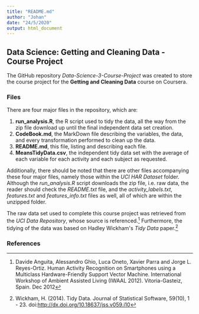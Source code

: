 ```yaml
---
title: "README.md"
author: "Johan"
date: "24/5/2020"
output: html_document
---
```


## Data Science: Getting and Cleaning Data - Course Project

The GitHub repository *Data-Science-3-Course-Project* was created to store the course project for the **Getting and Cleaning Data** course on Coursera.

### Files

There are four major files in the repository, which are:  
1. **run_analysis.R**, the R script used to tidy the data, all the way from the zip file download up until the final independent data set creation.  
2. **CodeBook.md**, the MarkDown file describing the variables, the data, and every transformation performed to clean up the data.  
3. **README.md**, this file, listing and describing each file.  
4. **MeansTidyData.csv**, the independent tidy data set with the average of each variable for each activity and each subject as requested.

Additionally, there should be noted that there are other files accompanying these four major files, namely those within the *UCI HAR Dataset* folder. Although the *run_analysis.R* script downloads the zip file, i.e. raw data, the reader should check the *README.txt* file, and the *activity_labels.txt*, *features.txt* and *features_info.txt* files as well, all of which are within the unzipped folder.

The raw data set used to complete this course project was retrieved from the *UCI Data Repository*, whose source is referenced.[^1] Furthermore, the tidying of the data was based on Hadley Wickham's *Tidy Data* paper.[^2]

### References

[^1]: Davide Anguita, Alessandro Ghio, Luca Oneto, Xavier Parra and Jorge L. Reyes-Ortiz. Human Activity Recognition on Smartphones using a Multiclass Hardware-Friendly Support Vector Machine. International Workshop of Ambient Assisted Living (IWAAL 2012). Vitoria-Gasteiz, Spain. Dec 2012

[^2]: Wickham, H. (2014). Tidy Data. Journal of Statistical Software, 59(10), 1 - 23. doi:<http://dx.doi.org/10.18637/jss.v059.i10>
